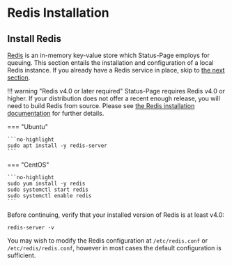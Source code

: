 # Redis Installation

## Install Redis

[Redis](https://redis.io/) is an in-memory key-value store which Status-Page employs for queuing. This section entails the installation and configuration of a local Redis instance. If you already have a Redis service in place, skip to [the next section](3-status-page.md).

!!! warning "Redis v4.0 or later required"
    Status-Page requires Redis v4.0 or higher. If your distribution does not offer a recent enough release, you will need to build Redis from source. Please see [the Redis installation documentation](https://github.com/redis/redis) for further details.

=== "Ubuntu"

    ```no-highlight
    sudo apt install -y redis-server
    ```

=== "CentOS"

    ```no-highlight
    sudo yum install -y redis
    sudo systemctl start redis
    sudo systemctl enable redis
    ```

Before continuing, verify that your installed version of Redis is at least v4.0:

```no-highlight
redis-server -v
```

You may wish to modify the Redis configuration at `/etc/redis.conf` or `/etc/redis/redis.conf`, however in most cases the default configuration is sufficient.
